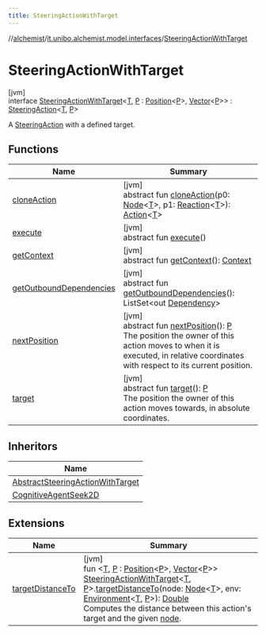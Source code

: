 ```yaml
---
title: SteeringActionWithTarget
---
```

//[alchemist](../../../index.html)/[it.unibo.alchemist.model.interfaces](../index.html)/[SteeringActionWithTarget](index.html)



# SteeringActionWithTarget



[jvm]\
interface [SteeringActionWithTarget](index.html)<[T](index.html), [P](index.html) : [Position](../-position/index.html)<[P](index.html)>, [Vector](../../it.unibo.alchemist.model.interfaces.geometry/-vector/index.html)<[P](index.html)>> : [SteeringAction](../-steering-action/index.html)<[T](index.html), [P](index.html)> 

A [SteeringAction](../-steering-action/index.html) with a defined target.



## Functions


| Name | Summary |
|---|---|
| [cloneAction](index.html#1308842947%2FFunctions%2F-134779887) | [jvm]<br>abstract fun [cloneAction](index.html#1308842947%2FFunctions%2F-134779887)(p0: [Node](../-node/index.html)<[T](index.html)>, p1: [Reaction](../-reaction/index.html)<[T](index.html)>): [Action](../-action/index.html)<[T](index.html)> |
| [execute](../-action/execute.html) | [jvm]<br>abstract fun [execute](../-action/execute.html)() |
| [getContext](../-action/get-context.html) | [jvm]<br>abstract fun [getContext](../-action/get-context.html)(): [Context](../-context/index.html) |
| [getOutboundDependencies](../-action/get-outbound-dependencies.html) | [jvm]<br>abstract fun [getOutboundDependencies](../-action/get-outbound-dependencies.html)(): ListSet<out [Dependency](../-dependency/index.html)> |
| [nextPosition](../-steering-action/next-position.html) | [jvm]<br>abstract fun [nextPosition](../-steering-action/next-position.html)(): [P](index.html)<br>The position the owner of this action moves to when it is executed, in relative coordinates with respect to its current position. |
| [target](target.html) | [jvm]<br>abstract fun [target](target.html)(): [P](index.html)<br>The position the owner of this action moves towards, in absolute coordinates. |


## Inheritors


| Name |
|---|
| [AbstractSteeringActionWithTarget](../../it.unibo.alchemist.model.implementations.actions/-abstract-steering-action-with-target/index.html) |
| [CognitiveAgentSeek2D](../../it.unibo.alchemist.model.implementations.actions/-cognitive-agent-seek2-d/index.html) |


## Extensions


| Name | Summary |
|---|---|
| [targetDistanceTo](../../it.unibo.alchemist.model.implementations.actions.steeringstrategies/target-distance-to.html) | [jvm]<br>fun <[T](../../it.unibo.alchemist.model.implementations.actions.steeringstrategies/target-distance-to.html), [P](../../it.unibo.alchemist.model.implementations.actions.steeringstrategies/target-distance-to.html) : [Position](../-position/index.html)<[P](../../it.unibo.alchemist.model.implementations.actions.steeringstrategies/target-distance-to.html)>, [Vector](../../it.unibo.alchemist.model.interfaces.geometry/-vector/index.html)<[P](../../it.unibo.alchemist.model.implementations.actions.steeringstrategies/target-distance-to.html)>> [SteeringActionWithTarget](index.html)<[T](../../it.unibo.alchemist.model.implementations.actions.steeringstrategies/target-distance-to.html), [P](../../it.unibo.alchemist.model.implementations.actions.steeringstrategies/target-distance-to.html)>.[targetDistanceTo](../../it.unibo.alchemist.model.implementations.actions.steeringstrategies/target-distance-to.html)(node: [Node](../-node/index.html)<[T](../../it.unibo.alchemist.model.implementations.actions.steeringstrategies/target-distance-to.html)>, env: [Environment](../-environment/index.html)<[T](../../it.unibo.alchemist.model.implementations.actions.steeringstrategies/target-distance-to.html), [P](../../it.unibo.alchemist.model.implementations.actions.steeringstrategies/target-distance-to.html)>): [Double](https://kotlinlang.org/api/latest/jvm/stdlib/kotlin/-double/index.html)<br>Computes the distance between this action's target and the given [node](../../it.unibo.alchemist.model.implementations.actions.steeringstrategies/target-distance-to.html). |

